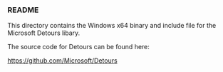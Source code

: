 ### README

This directory contains the Windows x64 binary and include file
for the Microsoft Detours libary.  

The source code for Detours can be found here:

  https://github.com/Microsoft/Detours


